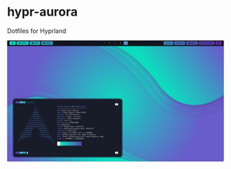 # hypr-aurora
Dotfiles for Hyprland

![alt text](https://github.com/MathisP75/hypr-aurora/blob/main/screenshot1.png)
